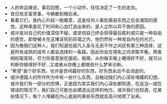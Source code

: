 - 人的命运难说，事后回想，一个小动作，往往决定了一生的走向。
- 昔日戏言富贵事，今朝都到眼前来。
- 看着它们，我内心升起一股暖意，这是任何人看到美丽东西之后会涌现的感觉。这种美是花了时间和心血打造出来的，是人之所以异于兽的原因。
- 或许是对自己的价值深信不疑，或坚信自己终会获得最后胜利或只是一种自由的感觉，即使被关在这堵该死的灰墙之内，他仍然有一种发自内在的光芒。
- 因为像我们这种人，我们知道在超凡入圣与无恶不作之间还有第三种选择，这是所有成熟的成年人都会选择的一条路。因此你会在得失之间求取平衡，两害相权取其轻，尽力将善意放在面前。我猜，从你每天晚上睡得好不好，就可以判断你做得好不好…又或者从你晚上都做些什么梦来论断。
- “希望”是个好东西，也许是世间最好的东西，好东西永远不会消逝的。
- 或许德国人的所作所为中有一些什么东西，会触动我们内心深处埋藏的幻想。或许我们有一部分的恐惧，正是因为其实我们内心深处都知道，在适当—或在错误的情况下，我们自己可能也会建造出这样的地方。或许我们也知道，在某些情况下，每个人埋藏在内心底层的某些东西就会高兴地爬了出来。
